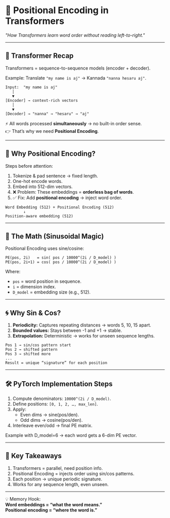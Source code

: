 # 📍 Positional Encoding in Transformers  
*"How Transformers learn word order without reading left-to-right."*  

---

## 🚀 Transformer Recap  

Transformers = sequence-to-sequence models (encoder + decoder).  

Example: Translate `"my name is aj"` → Kannada `"nanna hesaru aj"`.  

```
Input:  "my name is aj"
   │
   ▼
[Encoder] → context-rich vectors
   │
   ▼
[Decoder] → "nanna" → "hesaru" → "aj"
```

⚡ All words processed **simultaneously** → no built-in order sense.  
👉 That’s why we need **Positional Encoding**.  

---

## 🤔 Why Positional Encoding?  

Steps before attention:  

1. Tokenize & pad sentence → fixed length.  
2. One-hot encode words.  
3. Embed into 512-dim vectors.  
4. ❌ Problem: These embeddings = **orderless bag of words**.  
5. ✅ Fix: Add **positional encoding** → inject word order.  

```
Word Embedding (512) + Positional Encoding (512)
        ↓
Position-aware embedding (512)
```

---

## 📐 The Math (Sinusoidal Magic)  

Positional Encoding uses sine/cosine:  

```
PE(pos, 2i)   = sin( pos / 10000^(2i / D_model) )
PE(pos, 2i+1) = cos( pos / 10000^(2i / D_model) )
```

Where:  
- `pos` = word position in sequence.  
- `i`   = dimension index.  
- `D_model` = embedding size (e.g., 512).  

---

## 🌀 Why Sin & Cos?  

1. **Periodicity:** Captures repeating distances → words 5, 10, 15 apart.  
2. **Bounded values:** Stays between -1 and +1 → stable.  
3. **Extrapolation:** Deterministic → works for unseen sequence lengths.  

```
Pos 1 → sin/cos pattern start
Pos 2 → shifted pattern
Pos 3 → shifted more
...
Result = unique “signature” for each position
```

---

## 🛠 PyTorch Implementation Steps  

1. Compute denominators: `10000^(2i / D_model)`.  
2. Define positions: `[0, 1, 2, …, max_len]`.  
3. Apply:  
   - Even dims → sine(pos/den).  
   - Odd dims  → cosine(pos/den).  
4. Interleave even/odd → final PE matrix.  

Example with D_model=6 → each word gets a 6-dim PE vector.  

---

## 📝 Key Takeaways  

1. Transformers = parallel, need position info.  
2. Positional Encoding = injects order using sin/cos patterns.  
3. Each position → unique periodic signature.  
4. Works for any sequence length, even unseen.  

---

💡 Memory Hook:  
**Word embeddings = “what the word means.”  
Positional encoding = “where the word is.”**  

